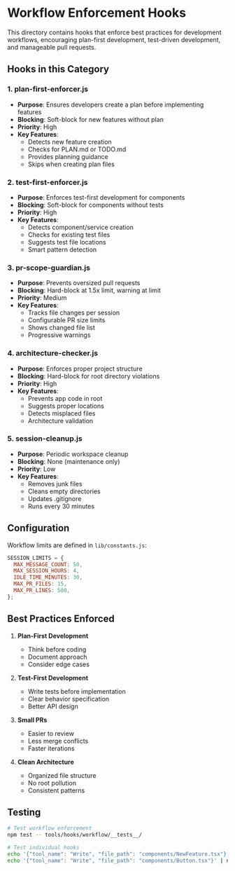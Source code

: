 # Workflow Enforcement Hooks

This directory contains hooks that enforce best practices for development workflows, encouraging plan-first development, test-driven development, and manageable pull requests.

## Hooks in this Category

### 1. plan-first-enforcer.js

- **Purpose**: Ensures developers create a plan before implementing features
- **Blocking**: Soft-block for new features without plan
- **Priority**: High
- **Key Features**:
  - Detects new feature creation
  - Checks for PLAN.md or TODO.md
  - Provides planning guidance
  - Skips when creating plan files

### 2. test-first-enforcer.js

- **Purpose**: Enforces test-first development for components
- **Blocking**: Soft-block for components without tests
- **Priority**: High
- **Key Features**:
  - Detects component/service creation
  - Checks for existing test files
  - Suggests test file locations
  - Smart pattern detection

### 3. pr-scope-guardian.js

- **Purpose**: Prevents oversized pull requests
- **Blocking**: Hard-block at 1.5x limit, warning at limit
- **Priority**: Medium
- **Key Features**:
  - Tracks file changes per session
  - Configurable PR size limits
  - Shows changed file list
  - Progressive warnings

### 4. architecture-checker.js

- **Purpose**: Enforces proper project structure
- **Blocking**: Hard-block for root directory violations
- **Priority**: High
- **Key Features**:
  - Prevents app code in root
  - Suggests proper locations
  - Detects misplaced files
  - Architecture validation

### 5. session-cleanup.js

- **Purpose**: Periodic workspace cleanup
- **Blocking**: None (maintenance only)
- **Priority**: Low
- **Key Features**:
  - Removes junk files
  - Cleans empty directories
  - Updates .gitignore
  - Runs every 30 minutes

## Configuration

Workflow limits are defined in `lib/constants.js`:

```javascript
SESSION_LIMITS = {
  MAX_MESSAGE_COUNT: 50,
  MAX_SESSION_HOURS: 4,
  IDLE_TIME_MINUTES: 30,
  MAX_PR_FILES: 15,
  MAX_PR_LINES: 500,
};
```

## Best Practices Enforced

1. **Plan-First Development**
   - Think before coding
   - Document approach
   - Consider edge cases

2. **Test-First Development**
   - Write tests before implementation
   - Clear behavior specification
   - Better API design

3. **Small PRs**
   - Easier to review
   - Less merge conflicts
   - Faster iterations

4. **Clean Architecture**
   - Organized file structure
   - No root pollution
   - Consistent patterns

## Testing

```bash
# Test workflow enforcement
npm test -- tools/hooks/workflow/__tests__/

# Test individual hooks
echo '{"tool_name": "Write", "file_path": "components/NewFeature.tsx"}' | node plan-first-enforcer.js
echo '{"tool_name": "Write", "file_path": "components/Button.tsx"}' | node test-first-enforcer.js
```

